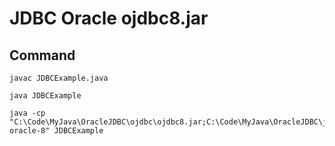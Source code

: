 # JDBC Oracle ojdbc8.jar

## Command

```
javac JDBCExample.java

java JDBCExample

java -cp "C:\Code\MyJava\OracleJDBC\ojdbc\ojdbc8.jar;C:\Code\MyJava\OracleJDBC\jdbc-oracle-8" JDBCExample
```

